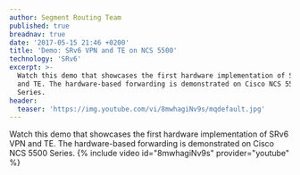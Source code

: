 ```yaml
---
author: Segment Routing Team
published: true
breadnav: true
date: '2017-05-15 21:46 +0200'
title: 'Demo: SRv6 VPN and TE on NCS 5500'
technology: 'SRv6'
excerpt: >-
  Watch this demo that showcases the first hardware implementation of SRv6 VPN
  and TE. The hardware-based forwarding is demonstrated on Cisco NCS 5500
  Series.
header:
  teaser: 'https://img.youtube.com/vi/8mwhagiNv9s/mqdefault.jpg'
---
```

Watch this demo that showcases the first hardware implementation of SRv6 VPN and TE. The hardware-based forwarding is demonstrated on Cisco NCS 5500 Series.
{% include video id="8mwhagiNv9s" provider="youtube" %}
